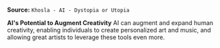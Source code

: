 **Source:** `Khosla - AI - Dystopia or Utopia`

**AI's Potential to Augment Creativity**
AI can augment and expand human creativity, enabling individuals to create personalized art and music, and allowing great artists to leverage these tools even more.
